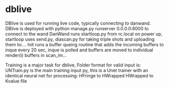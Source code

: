 # dblive
DBlive is used for running live code, typically connecting to danwand.
DBlive is deployed with python manage.py runserver 0.0.0.0:8000 to connect to the wand
DanWand runs startloop.py from rc.local on power up, startloop uses send.py, diascan.py for taking triple shots and uploading them to:...
Init runs a buffer queing routine that adds the incoming buffers to inque
every 20 sec, inque is polled and buffers are moved to individual render(i) buffers in scan_im...

Training is a major task for dblive, Folder format for valid input is:
UNTrain.py is the main training input py, this is a Unet trainer with an identical neural net for processing:
    HFringe to HWrapped
    HWrapped to Kvalue file
